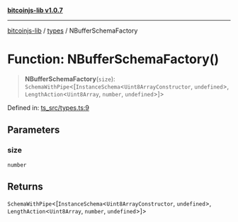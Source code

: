 [**bitcoinjs-lib v1.0.7**](../../../README.md)

***

[bitcoinjs-lib](../../../README.md) / [types](../README.md) / NBufferSchemaFactory

# Function: NBufferSchemaFactory()

> **NBufferSchemaFactory**(`size`): `SchemaWithPipe`\<\[`InstanceSchema`\<`Uint8ArrayConstructor`, `undefined`\>, `LengthAction`\<`Uint8Array`, `number`, `undefined`\>\]\>

Defined in: [ts\_src/types.ts:9](https://github.com/sCrypt-Inc/bitcoinjs-lib/blob/e3b2d1c4c35cd925f8b17063dc9eb0300cab46a2/ts_src/types.ts#L9)

## Parameters

### size

`number`

## Returns

`SchemaWithPipe`\<\[`InstanceSchema`\<`Uint8ArrayConstructor`, `undefined`\>, `LengthAction`\<`Uint8Array`, `number`, `undefined`\>\]\>
